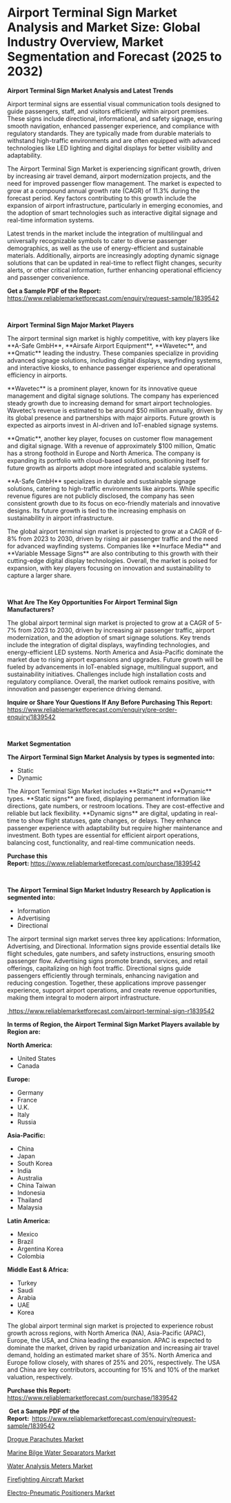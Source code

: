 <p><h1>Airport Terminal Sign Market Analysis and Market Size: Global Industry Overview, Market Segmentation and Forecast (2025 to 2032)</h1></p><p><strong>Airport Terminal Sign Market Analysis and Latest Trends</strong></p>
<p><p>Airport terminal signs are essential visual communication tools designed to guide passengers, staff, and visitors efficiently within airport premises. These signs include directional, informational, and safety signage, ensuring smooth navigation, enhanced passenger experience, and compliance with regulatory standards. They are typically made from durable materials to withstand high-traffic environments and are often equipped with advanced technologies like LED lighting and digital displays for better visibility and adaptability.</p><p>The Airport Terminal Sign Market is experiencing significant growth, driven by increasing air travel demand, airport modernization projects, and the need for improved passenger flow management. The market is expected to grow at a compound annual growth rate (CAGR) of 11.3% during the forecast period. Key factors contributing to this growth include the expansion of airport infrastructure, particularly in emerging economies, and the adoption of smart technologies such as interactive digital signage and real-time information systems.</p><p>Latest trends in the market include the integration of multilingual and universally recognizable symbols to cater to diverse passenger demographics, as well as the use of energy-efficient and sustainable materials. Additionally, airports are increasingly adopting dynamic signage solutions that can be updated in real-time to reflect flight changes, security alerts, or other critical information, further enhancing operational efficiency and passenger convenience.</p></p>
<p><strong>Get a Sample PDF of the Report:&nbsp;</strong> <a href="https://www.reliablemarketforecast.com/enquiry/request-sample/1839542?utm_campaign=2011&utm_medium=2&utm_source=Github&utm_content=ia&utm_term=22012025&utm_id=airport-terminal-sign">https://www.reliablemarketforecast.com/enquiry/request-sample/1839542</a></p>
<p>&nbsp;</p>
<p><strong>Airport Terminal Sign Major Market Players</strong></p>
<p><p>The airport terminal sign market is highly competitive, with key players like **A-Safe GmbH**, **Airsafe Airport Equipment**, **Wavetec**, and **Qmatic** leading the industry. These companies specialize in providing advanced signage solutions, including digital displays, wayfinding systems, and interactive kiosks, to enhance passenger experience and operational efficiency in airports.</p><p>**Wavetec** is a prominent player, known for its innovative queue management and digital signage solutions. The company has experienced steady growth due to increasing demand for smart airport technologies. Wavetec’s revenue is estimated to be around $50 million annually, driven by its global presence and partnerships with major airports. Future growth is expected as airports invest in AI-driven and IoT-enabled signage systems.</p><p>**Qmatic**, another key player, focuses on customer flow management and digital signage. With a revenue of approximately $100 million, Qmatic has a strong foothold in Europe and North America. The company is expanding its portfolio with cloud-based solutions, positioning itself for future growth as airports adopt more integrated and scalable systems.</p><p>**A-Safe GmbH** specializes in durable and sustainable signage solutions, catering to high-traffic environments like airports. While specific revenue figures are not publicly disclosed, the company has seen consistent growth due to its focus on eco-friendly materials and innovative designs. Its future growth is tied to the increasing emphasis on sustainability in airport infrastructure.</p><p>The global airport terminal sign market is projected to grow at a CAGR of 6-8% from 2023 to 2030, driven by rising air passenger traffic and the need for advanced wayfinding systems. Companies like **Inurface Media** and **Variable Message Signs** are also contributing to this growth with their cutting-edge digital display technologies. Overall, the market is poised for expansion, with key players focusing on innovation and sustainability to capture a larger share.</p></p>
<p>&nbsp;</p>
<p><strong>What Are The Key Opportunities For Airport Terminal Sign Manufacturers?</strong></p>
<p><p>The global airport terminal sign market is projected to grow at a CAGR of 5-7% from 2023 to 2030, driven by increasing air passenger traffic, airport modernization, and the adoption of smart signage solutions. Key trends include the integration of digital displays, wayfinding technologies, and energy-efficient LED systems. North America and Asia-Pacific dominate the market due to rising airport expansions and upgrades. Future growth will be fueled by advancements in IoT-enabled signage, multilingual support, and sustainability initiatives. Challenges include high installation costs and regulatory compliance. Overall, the market outlook remains positive, with innovation and passenger experience driving demand.</p></p>
<p><strong>Inquire or Share Your Questions If Any Before Purchasing This Report:</strong> <a href="https://www.reliablemarketforecast.com/enquiry/pre-order-enquiry/1839542?utm_campaign=2011&utm_medium=2&utm_source=Github&utm_content=ia&utm_term=22012025&utm_id=airport-terminal-sign">https://www.reliablemarketforecast.com/enquiry/pre-order-enquiry/1839542</a></p>
<p>&nbsp;</p>
<p><strong>Market Segmentation</strong></p>
<p><strong>The Airport Terminal Sign Market Analysis by types is segmented into:</strong></p>
<p><ul><li>Static</li><li>Dynamic</li></ul></p>
<p><p>The Airport Terminal Sign Market includes **Static** and **Dynamic** types. **Static signs** are fixed, displaying permanent information like directions, gate numbers, or restroom locations. They are cost-effective and reliable but lack flexibility. **Dynamic signs** are digital, updating in real-time to show flight statuses, gate changes, or delays. They enhance passenger experience with adaptability but require higher maintenance and investment. Both types are essential for efficient airport operations, balancing cost, functionality, and real-time communication needs.</p></p>
<p><strong>Purchase this Report:&nbsp;</strong><a href="https://www.reliablemarketforecast.com/purchase/1839542?utm_campaign=2011&utm_medium=2&utm_source=Github&utm_content=ia&utm_term=22012025&utm_id=airport-terminal-sign">https://www.reliablemarketforecast.com/purchase/1839542</a></p>
<p>&nbsp;</p>
<p><strong>The Airport Terminal Sign Market Industry Research by Application is segmented into:</strong></p>
<p><ul><li>Information</li><li>Advertising</li><li>Directional</li></ul></p>
<p><p>The airport terminal sign market serves three key applications: Information, Advertising, and Directional. Information signs provide essential details like flight schedules, gate numbers, and safety instructions, ensuring smooth passenger flow. Advertising signs promote brands, services, and retail offerings, capitalizing on high foot traffic. Directional signs guide passengers efficiently through terminals, enhancing navigation and reducing congestion. Together, these applications improve passenger experience, support airport operations, and create revenue opportunities, making them integral to modern airport infrastructure.</p></p>
<p><a href="https://www.reliablemarketforecast.com/airport-terminal-sign-r1839542?utm_campaign=2011&utm_medium=2&utm_source=Github&utm_content=ia&utm_term=22012025&utm_id=airport-terminal-sign">&nbsp;https://www.reliablemarketforecast.com/airport-terminal-sign-r1839542</a></p>
<p><strong>In terms of Region, the Airport Terminal Sign Market Players available by Region are:</strong></p>
<p>
    <p> <strong> North America: </strong>
        <ul>
            <li>United States</li>
            <li>Canada</li>
        </ul>
        </p> 
    <p> <strong> Europe: </strong>
        <ul>
            <li>Germany</li>
            <li>France</li>
            <li>U.K.</li>
            <li>Italy</li>
            <li>Russia</li>
        </ul>
        </p> 
    <p> <strong> Asia-Pacific: </strong>
        <ul>
            <li>China</li>
            <li>Japan</li>
            <li>South Korea</li>
            <li>India</li>
            <li>Australia</li>
            <li>China Taiwan</li>
            <li>Indonesia</li>
            <li>Thailand</li>
            <li>Malaysia</li>
        </ul>
        </p> 
    <p> <strong> Latin America: </strong>
        <ul>
            <li>Mexico</li>
            <li>Brazil</li>
            <li>Argentina Korea</li>
            <li>Colombia</li>
        </ul>
        </p> 
    <p> <strong> Middle East & Africa: </strong>
        <ul>
            <li>Turkey</li>
            <li>Saudi</li>
            <li>Arabia</li>
            <li>UAE</li>
            <li>Korea</li>
        </ul>
    </p>
    </p>
<p><p>The global airport terminal sign market is projected to experience robust growth across regions, with North America (NA), Asia-Pacific (APAC), Europe, the USA, and China leading the expansion. APAC is expected to dominate the market, driven by rapid urbanization and increasing air travel demand, holding an estimated market share of 35%. North America and Europe follow closely, with shares of 25% and 20%, respectively. The USA and China are key contributors, accounting for 15% and 10% of the market valuation, respectively.</p></p>
<p><strong>Purchase this Report: </strong><a href="https://www.reliablemarketforecast.com/purchase/1839542?utm_campaign=2011&utm_medium=2&utm_source=Github&utm_content=ia&utm_term=22012025&utm_id=airport-terminal-sign">https://www.reliablemarketforecast.com/purchase/1839542</a></p>
<p>&nbsp;<strong>Get a Sample PDF of the Report:&nbsp;&nbsp;</strong><a href="https://www.reliablemarketforecast.com/enquiry/request-sample/1839542?utm_campaign=2011&utm_medium=2&utm_source=Github&utm_content=ia&utm_term=22012025&utm_id=airport-terminal-sign">https://www.reliablemarketforecast.com/enquiry/request-sample/1839542</a></p>
<p><strong></strong></p>
<p><p><a href="https://github.com/gukenneth26571/Market-Research-Report-List-1/blob/main/drogue-parachutes-market.md?utm_campaign=2011&utm_medium=2&utm_source=Github&utm_content=ia&utm_term=22012025&utm_id=airport-terminal-sign">Drogue Parachutes Market</a></p><p><a href="https://www.linkedin.com/pulse/positive-growth-trajectory-marine-bilge-water-separators-9bqnc?utm_campaign=2011&utm_medium=2&utm_source=Github&utm_content=ia&utm_term=22012025&utm_id=airport-terminal-sign">Marine Bilge Water Separators Market</a></p><p><a href="https://www.linkedin.com/pulse/comprehensive-water-analysis-meters-market-report-2025-2032-xzckc?utm_campaign=2011&utm_medium=2&utm_source=Github&utm_content=ia&utm_term=22012025&utm_id=airport-terminal-sign">Water Analysis Meters Market</a></p><p><a href="https://github.com/ChiragRp1/Market-Research-Report-List-7/blob/main/firefighting-aircraft-market.md?utm_campaign=2011&utm_medium=2&utm_source=Github&utm_content=ia&utm_term=22012025&utm_id=airport-terminal-sign">Firefighting Aircraft Market</a></p><p><a href="https://www.linkedin.com/pulse/global-electro-pneumatic-positioners-market-outlook-growth-n9p9f?utm_campaign=2011&utm_medium=2&utm_source=Github&utm_content=ia&utm_term=22012025&utm_id=airport-terminal-sign">Electro-Pneumatic Positioners Market</a></p></p>